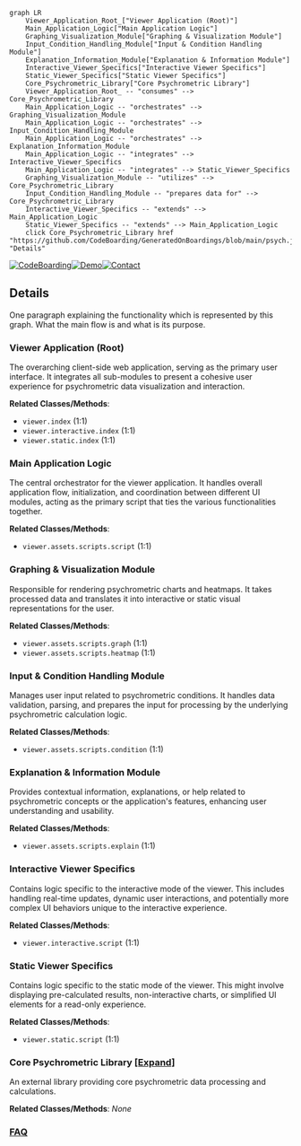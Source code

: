 ```mermaid
graph LR
    Viewer_Application_Root_["Viewer Application (Root)"]
    Main_Application_Logic["Main Application Logic"]
    Graphing_Visualization_Module["Graphing & Visualization Module"]
    Input_Condition_Handling_Module["Input & Condition Handling Module"]
    Explanation_Information_Module["Explanation & Information Module"]
    Interactive_Viewer_Specifics["Interactive Viewer Specifics"]
    Static_Viewer_Specifics["Static Viewer Specifics"]
    Core_Psychrometric_Library["Core Psychrometric Library"]
    Viewer_Application_Root_ -- "consumes" --> Core_Psychrometric_Library
    Main_Application_Logic -- "orchestrates" --> Graphing_Visualization_Module
    Main_Application_Logic -- "orchestrates" --> Input_Condition_Handling_Module
    Main_Application_Logic -- "orchestrates" --> Explanation_Information_Module
    Main_Application_Logic -- "integrates" --> Interactive_Viewer_Specifics
    Main_Application_Logic -- "integrates" --> Static_Viewer_Specifics
    Graphing_Visualization_Module -- "utilizes" --> Core_Psychrometric_Library
    Input_Condition_Handling_Module -- "prepares data for" --> Core_Psychrometric_Library
    Interactive_Viewer_Specifics -- "extends" --> Main_Application_Logic
    Static_Viewer_Specifics -- "extends" --> Main_Application_Logic
    click Core_Psychrometric_Library href "https://github.com/CodeBoarding/GeneratedOnBoardings/blob/main/psych.js/Core_Psychrometric_Library.md" "Details"
```

[![CodeBoarding](https://img.shields.io/badge/Generated%20by-CodeBoarding-9cf?style=flat-square)](https://github.com/CodeBoarding/GeneratedOnBoardings)[![Demo](https://img.shields.io/badge/Try%20our-Demo-blue?style=flat-square)](https://www.codeboarding.org/demo)[![Contact](https://img.shields.io/badge/Contact%20us%20-%20contact@codeboarding.org-lightgrey?style=flat-square)](mailto:contact@codeboarding.org)

## Details

One paragraph explaining the functionality which is represented by this graph. What the main flow is and what is its purpose.

### Viewer Application (Root)
The overarching client-side web application, serving as the primary user interface. It integrates all sub-modules to present a cohesive user experience for psychrometric data visualization and interaction.


**Related Classes/Methods**:

- `viewer.index` (1:1)
- `viewer.interactive.index` (1:1)
- `viewer.static.index` (1:1)


### Main Application Logic
The central orchestrator for the viewer application. It handles overall application flow, initialization, and coordination between different UI modules, acting as the primary script that ties the various functionalities together.


**Related Classes/Methods**:

- `viewer.assets.scripts.script` (1:1)


### Graphing & Visualization Module
Responsible for rendering psychrometric charts and heatmaps. It takes processed data and translates it into interactive or static visual representations for the user.


**Related Classes/Methods**:

- `viewer.assets.scripts.graph` (1:1)
- `viewer.assets.scripts.heatmap` (1:1)


### Input & Condition Handling Module
Manages user input related to psychrometric conditions. It handles data validation, parsing, and prepares the input for processing by the underlying psychrometric calculation logic.


**Related Classes/Methods**:

- `viewer.assets.scripts.condition` (1:1)


### Explanation & Information Module
Provides contextual information, explanations, or help related to psychrometric concepts or the application's features, enhancing user understanding and usability.


**Related Classes/Methods**:

- `viewer.assets.scripts.explain` (1:1)


### Interactive Viewer Specifics
Contains logic specific to the interactive mode of the viewer. This includes handling real-time updates, dynamic user interactions, and potentially more complex UI behaviors unique to the interactive experience.


**Related Classes/Methods**:

- `viewer.interactive.script` (1:1)


### Static Viewer Specifics
Contains logic specific to the static mode of the viewer. This might involve displaying pre-calculated results, non-interactive charts, or simplified UI elements for a read-only experience.


**Related Classes/Methods**:

- `viewer.static.script` (1:1)


### Core Psychrometric Library [[Expand]](./Core_Psychrometric_Library.md)
An external library providing core psychrometric data processing and calculations.


**Related Classes/Methods**: _None_



### [FAQ](https://github.com/CodeBoarding/GeneratedOnBoardings/tree/main?tab=readme-ov-file#faq)